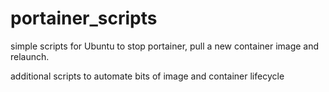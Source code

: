 # portainer_scripts

simple scripts for Ubuntu to stop portainer, pull a new container image and relaunch.

additional scripts to automate bits of image and container lifecycle
